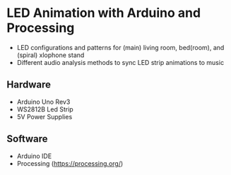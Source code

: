 # LED Animation with Arduino and Processing

+ LED configurations and patterns for (main) living room, bed(room), and (spiral) xlophone stand
+ Different audio analysis methods to sync LED strip animations to music

## Hardware

+ Arduino Uno Rev3
+ WS2812B Led Strip
+ 5V Power Supplies

## Software 

+ Arduino IDE
+ Processing (https://processing.org/)

